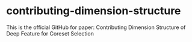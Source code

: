 # contributing-dimension-structure
This is the official GitHub for paper: Contributing Dimension Structure of Deep Feature for Coreset Selection
